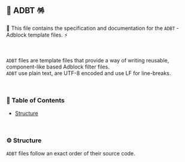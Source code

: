 ## 📄 ADBT 🪅

🐲 This file contains the specification and documentation for the `ADBT` - Adblock template files. ⚡

<br>

`ADBT` files are template files that provide a way of writing reusable, component-like based Adblock filter files.  
`ADBT` use plain text, are UTF-8 encoded and use LF for line-breaks.

<br>

### 📃 Table of Contents

- [Structure](#⚙️-structure)

<br>

### ⚙️ Structure

`ADBT` files follow an exact order of their source code.
